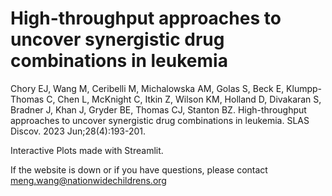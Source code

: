 # High-throughput approaches to uncover synergistic drug combinations in leukemia

Chory EJ, Wang M, Ceribelli M, Michalowska AM, Golas S, Beck E, Klumpp-Thomas C, Chen L, McKnight C, Itkin Z, Wilson KM, Holland D, Divakaran S, Bradner J, Khan J, Gryder BE, Thomas CJ, Stanton BZ. High-throughput approaches to uncover synergistic drug combinations in leukemia. SLAS Discov. 2023 Jun;28(4):193-201. 

Interactive Plots made with Streamlit. 

If the website is down or if you have questions, please contact meng.wang@nationwidechildrens.org
